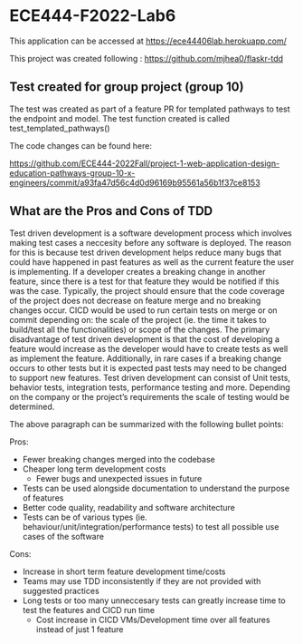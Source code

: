 # ECE444-F2022-Lab6

This application can be accessed at https://ece44406lab.herokuapp.com/ 

This project was created following : https://github.com/mjhea0/flaskr-tdd 


## Test created for group project (group 10)

The test was created as part of a feature PR for templated pathways to test the endpoint and model. The test function created is called test_templated_pathways()

The code changes can be found here:

https://github.com/ECE444-2022Fall/project-1-web-application-design-education-pathways-group-10-x-engineers/commit/a93fa47d56c4d0d96169b95561a56b1f37ce8153 

## What are the Pros and Cons of TDD

Test driven development is a software development process which involves making test cases a neccesity before any software is deployed. The reason for this is because test driven development helps reduce many bugs that could have happened in past features as well as the current feature the user is implementing. If a developer creates a breaking change in another feature, since there is a test for that feature they would be notified if this was the case. Typically, the project should ensure that the code coverage of the project does not decrease on feature merge and no breaking changes occur. CICD would be used to run certain tests on merge or on commit depending on: the scale of the project (ie. the time it takes to build/test all the functionalities) or  scope of the changes. The primary disadvantage of test driven development is that the cost of developing a feature would increase as the developer would have to create tests as well as implement the feature. Additionally, in rare cases if a breaking change occurs to other tests but it is expected past tests may need to be changed to support new features. Test driven development can consist of Unit tests, behavior tests, integration tests, performance testing and more. Depending on the company or the project’s requirements the scale of testing would be determined.

The above paragraph can be summarized with the following bullet points:

Pros:

* Fewer breaking changes merged into the codebase
* Cheaper long term development costs
  * Fewer bugs and unexpected issues in future
* Tests can be used alongside documentation to understand the purpose of features
* Better code quality, readability and software architecture
* Tests can be of various types (ie. behaviour/unit/integration/performance tests) to test all possible use cases of the software

Cons:

* Increase in short term feature development time/costs
* Teams may use TDD inconsistently if they are not provided with suggested practices
* Long tests or too many unneccesary tests can greatly increase time to test the features and CICD run time
  * Cost increase in CICD VMs/Development time over all features instead of just 1 feature
